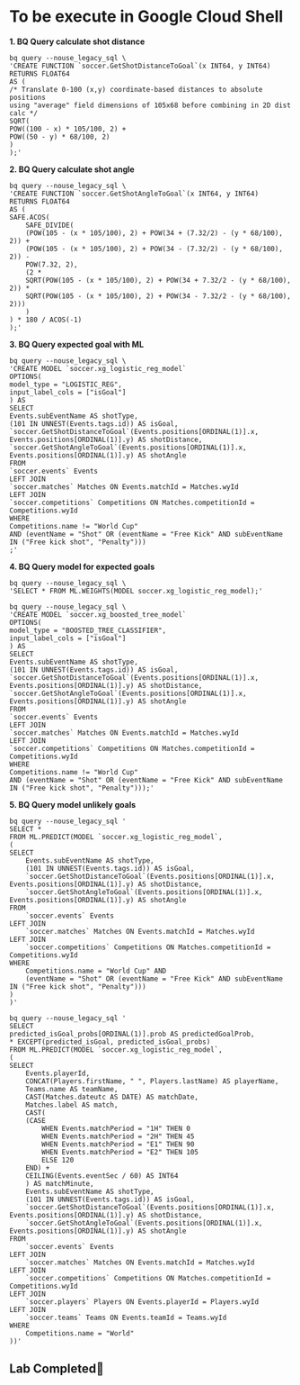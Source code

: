 # **To be execute in Google Cloud Shell**

**1. BQ Query calculate shot distance**

    bq query --nouse_legacy_sql \
    'CREATE FUNCTION `soccer.GetShotDistanceToGoal`(x INT64, y INT64)
    RETURNS FLOAT64
    AS (
    /* Translate 0-100 (x,y) coordinate-based distances to absolute positions
    using "average" field dimensions of 105x68 before combining in 2D dist calc */
    SQRT(
    POW((100 - x) * 105/100, 2) +
    POW((50 - y) * 68/100, 2)
    )
    );'

**2.  BQ Query calculate shot angle**

    bq query --nouse_legacy_sql \
    'CREATE FUNCTION `soccer.GetShotAngleToGoal`(x INT64, y INT64)
    RETURNS FLOAT64
    AS (
    SAFE.ACOS(
        SAFE_DIVIDE(
        (POW(105 - (x * 105/100), 2) + POW(34 + (7.32/2) - (y * 68/100), 2)) +
        (POW(105 - (x * 105/100), 2) + POW(34 - (7.32/2) - (y * 68/100), 2)) -
        POW(7.32, 2),
        (2 *
        SQRT(POW(105 - (x * 105/100), 2) + POW(34 + 7.32/2 - (y * 68/100), 2)) *
        SQRT(POW(105 - (x * 105/100), 2) + POW(34 - 7.32/2 - (y * 68/100), 2)))
        )
    ) * 180 / ACOS(-1)
    );'

**3.  BQ Query expected goal with ML**

    bq query --nouse_legacy_sql \
    'CREATE MODEL `soccer.xg_logistic_reg_model`
    OPTIONS(
    model_type = "LOGISTIC_REG",
    input_label_cols = ["isGoal"]
    ) AS
    SELECT
    Events.subEventName AS shotType,
    (101 IN UNNEST(Events.tags.id)) AS isGoal,
    `soccer.GetShotDistanceToGoal`(Events.positions[ORDINAL(1)].x, Events.positions[ORDINAL(1)].y) AS shotDistance,
    `soccer.GetShotAngleToGoal`(Events.positions[ORDINAL(1)].x, Events.positions[ORDINAL(1)].y) AS shotAngle
    FROM
    `soccer.events` Events
    LEFT JOIN
    `soccer.matches` Matches ON Events.matchId = Matches.wyId
    LEFT JOIN
    `soccer.competitions` Competitions ON Matches.competitionId = Competitions.wyId
    WHERE
    Competitions.name != "World Cup"
    AND (eventName = "Shot" OR (eventName = "Free Kick" AND subEventName IN ("Free kick shot", "Penalty")))
    ;'

**4.  BQ Query model for expected goals**

    bq query --nouse_legacy_sql \
    'SELECT * FROM ML.WEIGHTS(MODEL soccer.xg_logistic_reg_model);'

    bq query --nouse_legacy_sql \
    'CREATE MODEL `soccer.xg_boosted_tree_model`
    OPTIONS(
    model_type = "BOOSTED_TREE_CLASSIFIER",
    input_label_cols = ["isGoal"]
    ) AS
    SELECT
    Events.subEventName AS shotType,
    (101 IN UNNEST(Events.tags.id)) AS isGoal,
    `soccer.GetShotDistanceToGoal`(Events.positions[ORDINAL(1)].x, Events.positions[ORDINAL(1)].y) AS shotDistance,
    `soccer.GetShotAngleToGoal`(Events.positions[ORDINAL(1)].x, Events.positions[ORDINAL(1)].y) AS shotAngle
    FROM
    `soccer.events` Events
    LEFT JOIN
    `soccer.matches` Matches ON Events.matchId = Matches.wyId
    LEFT JOIN
    `soccer.competitions` Competitions ON Matches.competitionId = Competitions.wyId
    WHERE
    Competitions.name != "World Cup"
    AND (eventName = "Shot" OR (eventName = "Free Kick" AND subEventName IN ("Free kick shot", "Penalty")));'

**5.  BQ Query model unlikely goals**

    bq query --nouse_legacy_sql '
    SELECT *
    FROM ML.PREDICT(MODEL `soccer.xg_logistic_reg_model`,
    (
    SELECT
        Events.subEventName AS shotType,
        (101 IN UNNEST(Events.tags.id)) AS isGoal,
        `soccer.GetShotDistanceToGoal`(Events.positions[ORDINAL(1)].x, Events.positions[ORDINAL(1)].y) AS shotDistance,
        `soccer.GetShotAngleToGoal`(Events.positions[ORDINAL(1)].x, Events.positions[ORDINAL(1)].y) AS shotAngle
    FROM
        `soccer.events` Events
    LEFT JOIN
        `soccer.matches` Matches ON Events.matchId = Matches.wyId
    LEFT JOIN
        `soccer.competitions` Competitions ON Matches.competitionId = Competitions.wyId
    WHERE
        Competitions.name = "World Cup" AND
        (eventName = "Shot" OR (eventName = "Free Kick" AND subEventName IN ("Free kick shot", "Penalty")))
    )
    )'

    bq query --nouse_legacy_sql '
    SELECT
    predicted_isGoal_probs[ORDINAL(1)].prob AS predictedGoalProb,
    * EXCEPT(predicted_isGoal, predicted_isGoal_probs)
    FROM ML.PREDICT(MODEL `soccer.xg_logistic_reg_model`,
    (
    SELECT
        Events.playerId,
        CONCAT(Players.firstName, " ", Players.lastName) AS playerName,
        Teams.name AS teamName,
        CAST(Matches.dateutc AS DATE) AS matchDate,
        Matches.label AS match,
        CAST(
        (CASE
            WHEN Events.matchPeriod = "1H" THEN 0
            WHEN Events.matchPeriod = "2H" THEN 45
            WHEN Events.matchPeriod = "E1" THEN 90
            WHEN Events.matchPeriod = "E2" THEN 105
            ELSE 120
        END) +
        CEILING(Events.eventSec / 60) AS INT64
        ) AS matchMinute,
        Events.subEventName AS shotType,
        (101 IN UNNEST(Events.tags.id)) AS isGoal,
        `soccer.GetShotDistanceToGoal`(Events.positions[ORDINAL(1)].x, Events.positions[ORDINAL(1)].y) AS shotDistance,
        `soccer.GetShotAngleToGoal`(Events.positions[ORDINAL(1)].x, Events.positions[ORDINAL(1)].y) AS shotAngle
    FROM
        `soccer.events` Events
    LEFT JOIN
        `soccer.matches` Matches ON Events.matchId = Matches.wyId
    LEFT JOIN
        `soccer.competitions` Competitions ON Matches.competitionId = Competitions.wyId
    LEFT JOIN
        `soccer.players` Players ON Events.playerId = Players.wyId
    LEFT JOIN
        `soccer.teams` Teams ON Events.teamId = Teams.wyId
    WHERE
        Competitions.name = "World"
    ))'

## Lab Completed🎉